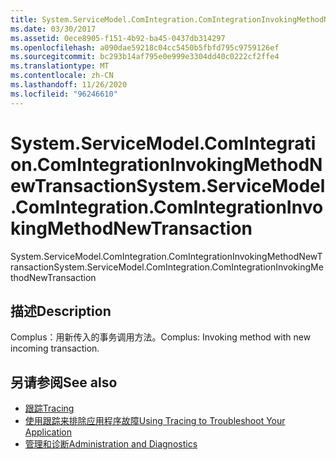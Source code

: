 ```yaml
---
title: System.ServiceModel.ComIntegration.ComIntegrationInvokingMethodNewTransaction
ms.date: 03/30/2017
ms.assetid: 0ece8905-f151-4b92-ba45-0437db314297
ms.openlocfilehash: a090dae59218c04cc5450b5fbfd795c9759126ef
ms.sourcegitcommit: bc293b14af795e0e999e3304dd40c0222cf2ffe4
ms.translationtype: MT
ms.contentlocale: zh-CN
ms.lasthandoff: 11/26/2020
ms.locfileid: "96246610"
---
```

# <a name="systemservicemodelcomintegrationcomintegrationinvokingmethodnewtransaction"></a><span data-ttu-id="412cd-102">System.ServiceModel.ComIntegration.ComIntegrationInvokingMethodNewTransaction</span><span class="sxs-lookup"><span data-stu-id="412cd-102">System.ServiceModel.ComIntegration.ComIntegrationInvokingMethodNewTransaction</span></span>

<span data-ttu-id="412cd-103">System.ServiceModel.ComIntegration.ComIntegrationInvokingMethodNewTransaction</span><span class="sxs-lookup"><span data-stu-id="412cd-103">System.ServiceModel.ComIntegration.ComIntegrationInvokingMethodNewTransaction</span></span>  
  
## <a name="description"></a><span data-ttu-id="412cd-104">描述</span><span class="sxs-lookup"><span data-stu-id="412cd-104">Description</span></span>  

 <span data-ttu-id="412cd-105">Complus：用新传入的事务调用方法。</span><span class="sxs-lookup"><span data-stu-id="412cd-105">Complus: Invoking method with new incoming transaction.</span></span>  
  
## <a name="see-also"></a><span data-ttu-id="412cd-106">另请参阅</span><span class="sxs-lookup"><span data-stu-id="412cd-106">See also</span></span>

- [<span data-ttu-id="412cd-107">跟踪</span><span class="sxs-lookup"><span data-stu-id="412cd-107">Tracing</span></span>](index.md)
- [<span data-ttu-id="412cd-108">使用跟踪来排除应用程序故障</span><span class="sxs-lookup"><span data-stu-id="412cd-108">Using Tracing to Troubleshoot Your Application</span></span>](using-tracing-to-troubleshoot-your-application.md)
- [<span data-ttu-id="412cd-109">管理和诊断</span><span class="sxs-lookup"><span data-stu-id="412cd-109">Administration and Diagnostics</span></span>](../index.md)
